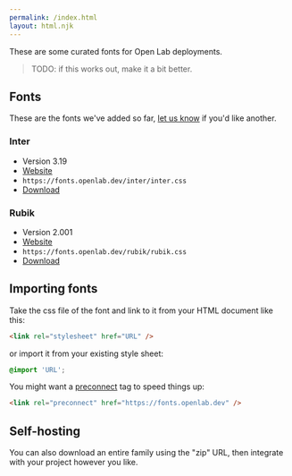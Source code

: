 ```yaml
---
permalink: /index.html
layout: html.njk
---
```


These are some curated fonts for Open Lab deployments.

> TODO: if this works out, make it a bit better.

## Fonts

These are the fonts we've added so far, [let us know](https://github.com/digitalinteraction/fonts.openlab.dev/issues) if you'd like another.

### Inter

- Version 3.19
- [Website](https://rsms.me/inter/)
- `https://fonts.openlab.dev/inter/inter.css`
- [Download](https://fonts.openlab.dev/inter/inter.zip)

### Rubik

- Version 2.001
- [Website](https://github.com/googlefonts/rubik)
- `https://fonts.openlab.dev/rubik/rubik.css`
- [Download](https://fonts.openlab.dev/rubik/rubik.zip)

## Importing fonts

Take the css file of the font and link to it from your HTML document like this:

```html
<link rel="stylesheet" href="URL" />
```

or import it from your existing style sheet:

```css
@import 'URL';
```

You might want a [preconnect](https://developer.mozilla.org/en-US/docs/Web/HTML/Attributes/rel/preconnect) tag to speed things up:

```html
<link rel="preconnect" href="https://fonts.openlab.dev" />
```

## Self-hosting

You can also download an entire family using the "zip" URL, then integrate with your project however you like.
